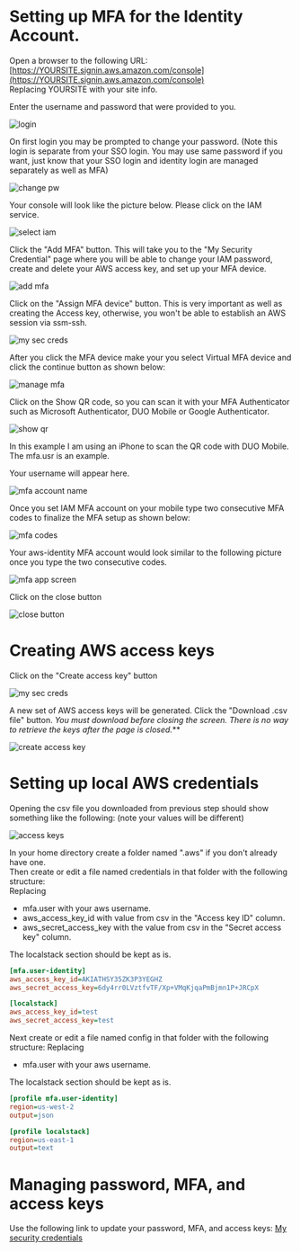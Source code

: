 # Setting up MFA for the Identity Account.

Open a browser to the following URL: [https://YOURSITE.signin.aws.amazon.com/console](https://YOURSITE.signin.aws.amazon.com/console)  
Replacing YOURSITE with your site info.

Enter the username and password that were provided to you.

![login](./images/login.png "login")

On first login you may be prompted to change your password. (Note this login is separate from your SSO login. You may use same password if you want, just know that your SSO login and identity login are managed separately as well as MFA)

![change pw](./images/change_pw.png "change pw")

Your console will look like the picture below. Please click on the IAM service.

![select iam](./images/select_iam.png "select iam")

Click the "Add MFA" button. This will take you to the "My Security Credential" page where you will be able to change 
your IAM password, create and delete your AWS access key, and set up your MFA device.

![add mfa](./images/add_mfa.png "add mfa")

Click on the "Assign MFA device" button. This is very important as well as creating the Access key, otherwise, you won't 
be able to establish an AWS session via ssm-ssh.

![my sec creds](./images/my_sec_creds.png "my sec creds")

After you click the MFA device make your you select Virtual MFA device and click the continue button as shown below:

![manage mfa](./images/manage_mfa.png "manage mfa")

Click on the Show QR code, so you can scan it with your MFA Authenticator such as Microsoft Authenticator, DUO Mobile or Google Authenticator.

![show qr](./images/show_qr.png "show qr")

In this example I am using an iPhone to scan the QR code with DUO Mobile. The mfa.usr is an example.

Your username will appear here.

![mfa account name](./images/mfa_account_name.png "mfa account name")

Once you set IAM MFA account on your mobile type two consecutive MFA codes to finalize the MFA setup as shown below:

![mfa codes](./images/mfa_codes.png "mfa codes")

Your aws-identity MFA account would look similar to the following picture once you type the two consecutive codes.

![mfa app screen](./images/mfa_app_screen.png "mfa app screen")

Click on the close button

![close button](./images/close_button.png "close button")

# Creating AWS access keys

Click on the "Create access key" button

![my sec creds](./images/my_sec_creds.png "my sec creds")

A new set of AWS access keys will be generated. Click the "Download .csv file" button. *You must download before closing the screen. There is no way to retrieve the keys after the page is closed.*** 

![create access key](./images/new_access_key.png "create access key")

# Setting up local AWS credentials

Opening the csv file you downloaded from previous step should show something like the following: (note your values will be different)

![access keys](./images/access_keys.png "access keys")

In your home directory create a folder named ".aws" if you don't already have one.  
Then create or edit a file named credentials in that folder with the following structure:   
Replacing 
* mfa.user with your aws username.
* aws_access_key_id with value from csv in the "Access key ID" column.
* aws_secret_access_key with the value from csv in the "Secret access key" column. 

The localstack section should be kept as is.

```ini
[mfa.user-identity]
aws_access_key_id=AKIATHSY35ZK3P3YEGHZ
aws_secret_access_key=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

[localstack]
aws_access_key_id=test
aws_secret_access_key=test
```
Next create or edit a file named config in that folder with the following structure:
Replacing
* mfa.user with your aws username.

The localstack section should be kept as is.
```ini
[profile mfa.user-identity]
region=us-west-2
output=json

[profile localstack]
region=us-east-1
output=text
```

# Managing password, MFA, and access keys

Use the following link to update your password, MFA, and access keys:
[My security credentials](https://us-east-1.console.aws.amazon.com/iam/home#/security_credentials)

